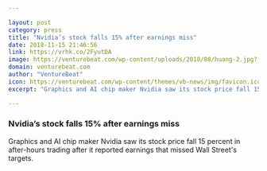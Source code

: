 ```yaml
---

layout: post
category: press
title: "Nvidia’s stock falls 15% after earnings miss"
date: 2018-11-15 21:46:56
link: https://vrhk.co/2FyutDA
image: https://venturebeat.com/wp-content/uploads/2018/08/huang-2.jpg?fit=1218%2C674&strip=all
domain: venturebeat.com
author: "VentureBeat"
icon: https://venturebeat.com/wp-content/themes/vb-news/img/favicon.ico
excerpt: "Graphics and AI chip maker Nvidia saw its stock price fall 15 percent in after-hours trading after it reported earnings that missed Wall Street's targets. "

---
```


### Nvidia’s stock falls 15% after earnings miss

Graphics and AI chip maker Nvidia saw its stock price fall 15 percent in after-hours trading after it reported earnings that missed Wall Street's targets. 